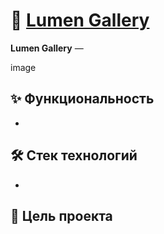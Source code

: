 # 🌲 [Lumen Gallery](https://flinski.github.io/lumen-gallery/)

**Lumen Gallery** —

image

## ✨ Функциональность

-

## 🛠️ Стек технологий

-

## 🎯 Цель проекта
